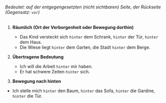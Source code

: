 ###### Bedeutet: auf der entgegengesetzten (nicht sichtbaren) Seite, der Rückseite (Gegensatz: `vor`)

1) **Räumlich (Ort der Verborgenheit oder Bewegung dorthin)**  
	- Das Kind versteckt sich `hinter` dem Schrank, `hinter` der Tür, `hinter` dem Haus.  
	- Die Wiese liegt `hinter` dem Garten, die Stadt `hinter` dem Berge.  

2) **Übertragene Bedeutung**  
	- Ich will die Arbeit `hinter` mir haben.  
	- Er hat schwere Zeiten `hinter` sich.  

3) **Bewegung nach hinten**  
- Ich stelle mich `hinter` den Baum, `hinter` das Sofa, `hinter` die Gardine, `hinter` die Tür.  